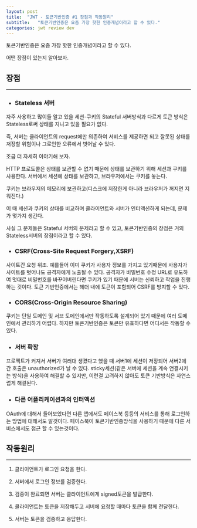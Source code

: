 ```yaml
---
layout: post
title:  "JWT - 토큰기반인증 #1 장점과 작동원리"
subtitle:   "토큰기반인증은 요즘 가장 핫한 인증개념이라고 할 수 있다."
categories: jwt review dev
---
```


토큰기반인증은 요즘 가장 핫한 인증개념이라고 할 수 있다.

어떤 장점이 있는지 알아보자.

## 장점 
---
- ### Stateless 서버

자주 사용하고 많이들 알고 있을 세션-쿠키의 Stateful 서버방식과 다르게 토큰 방식은 Stateless로써 상태를 지니고 있을 필요가 없다.

즉, 서버는 클라이언트의 request에만 의존하여 서비스를 제공하면 되고 잘못된 상태를 저장할 위험이나 그로인한 오류에서 벗어날 수 있다.

조금 더 자세히 이야기해 보자.

HTTP 프로토콜은 상태를 보관할 수 없기 때문에 상태를 보관하기 위해 세션과 쿠키를 사용한다. 서버에서 세션에 상태를 보관하고, 브라우저에서는 쿠키를 놓는다.

쿠키는 브라우저의 메모리에 보관하고(디스크에 저장한게 아니라 브라우저가 꺼지면 지워진다.)

이 때 세션과 쿠키의 상태를 비교하며 클라이언트와 서버가 인터액션하게 되는데, 문제가 몇가지 생긴다.

사실 그 문제들은 Stateful 서버의 문제라고 할 수 있고, 토큰기반인증의 장점은 거의 Stateless서버의 장점이라고 할 수 있다.

- ### CSRF(Cross-Site Request Forgery,XSRF) 

사이트간 요청 위조. 예를들어 이미 쿠키가 사용자 정보를 가지고 있기때문에 사용자가 사이트를 벗어나도 공격자에게 노출될 수 있다. 공격자가 비밀번호 수정 URL로 유도하여 멋대로 비밀번호를 바꾸어버린다면 쿠키가 있기 때문에 서버는 신뢰하고 작업을 진행하는 것이다.
토큰 기반인증에서는 헤더 내에 토큰이 포함되어 CSRF를 방지할 수 있다.

- ### CORS(Cross-Origin Resource Sharing)

쿠키는 단일 도메인 및 서브 도메인에서만 작동하도록 설계되어 있기 때문에 여러 도메인에서 관리하기 어렵다. 하지만 토큰기반인증은 토큰만 유효하다면 어디서든 작동할 수 있다.

- ### 서버 확장

프로젝트가 커져서 서버가 여러대 생겼다고 했을 때 서버1에 세션이 저장되어 서버2에 간 호출은 unauthorized가 날 수 있다. sticky세션(같은 서버에 세션을 계속 연결시키는 방식)을 사용하여 해결할 수 있지만, 이런걸 고려하지 않아도 토큰 기반방식은 자연스럽게 해결된다.

- ### 다른 어플리케이션과의 인터액션

OAuth에 대해서 들어보았다면 다른 앱에서도 페이스북 등등의 서비스를 통해 로그인하는 방법에 대해서도 알것이다. 페이스북이 토큰기반인증방식을 사용하기 때문에 다른 서비스에서도 접근 할 수 있는것이다.

## 작동원리
---

1. 클라이언트가 로그인 요청을 한다.

2. 서버에서 로그인 정보를 검증한다.

3. 검증이 완료되면 서버는 클라이언트에게 signed토큰을 발급한다.

4. 클라이언트는 토큰을 저장해두고 서버에 요청할 때마다 토큰을 함께 전달한다.

5. 서버는 토큰을 검증하고 응답한다.






